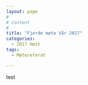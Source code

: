 ```yaml
---
layout: page
#
# Content
#
title: "Fjerde møte Vår 2017"
categories:
  - 2017 Høst
tags:
  - Møtereferat

---
```



test

 [1]: #
 [2]: #
 [3]: #
 [4]: #
 [5]: #
 [6]: #
 [7]: #
 [8]: #
 [9]: #
 [10]: #